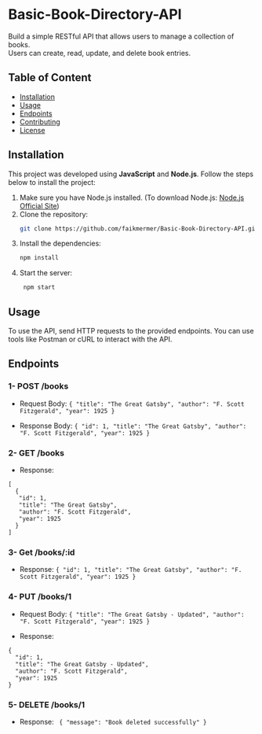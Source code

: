 # Basic-Book-Directory-API
Build a simple RESTful API that allows users to manage a collection of books.  
Users can create, read, update, and delete book entries.

## Table of Content
- [Installation](#Installation)
- [Usage](#Usage)
- [Endpoints](#Endpoints)
- [Contributing](#Contributing)
- [License](#License)

##  Installation
This project was developed using **JavaScript** and **Node.js**. Follow the steps below to install the project:
1. Make sure you have Node.js installed. (To download Node.js: [Node.js Official Site](https://nodejs.org))
2. Clone the repository:
   ``` bash 
   git clone https://github.com/faikmermer/Basic-Book-Directory-API.git 
3. Install the dependencies:  
   ```bash
   npm install  
4. Start the server:
   ```bash
    npm start


## Usage

To use the API, send HTTP requests to the provided endpoints. You can use tools like Postman or cURL to interact with the API.

## Endpoints
 ### 1- POST /books
* Request Body:
``
{
   "title": "The Great Gatsby",
   "author": "F. Scott Fitzgerald",
   "year": 1925
} 
``

* Response Body:
``
 {
   "id": 1,
   "title": "The Great Gatsby",
   "author": "F. Scott Fitzgerald",
   "year": 1925
}
``

### 2- GET /books
* Response:
```
[
  {
   "id": 1,
   "title": "The Great Gatsby",
   "author": "F. Scott Fitzgerald",
   "year": 1925
  }
]
```
### 3- Get /books/:id
* Response:
``
{
   "id": 1,
   "title": "The Great Gatsby",
   "author": "F. Scott Fitzgerald",
   "year": 1925
}
``

### 4- PUT /books/1
* Request Body:
``
{
   "title": "The Great Gatsby - Updated",
   "author": "F. Scott Fitzgerald",
   "year": 1925
}
``

* Response:
 ```
{
   "id": 1,
   "title": "The Great Gatsby - Updated",
   "author": "F. Scott Fitzgerald",
   "year": 1925
} 
```


### 5- DELETE /books/1
* Response:
`` 
{
"message": "Book deleted successfully"
}
``
